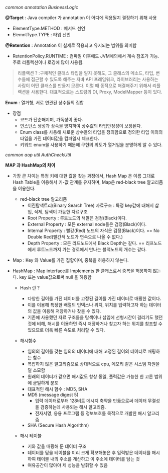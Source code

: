 _common annotation BusinessLogic_


__@Target__ : Java compiler 가 annotation 이 어디에 적용될지 결정하기 위해 사용
-	ElementType.METHOD : 메서드 선언 
-	ElemntType.TYPE : 타입 선언 

__@Retention__ : Annotation 이 실제로 적용되고 유지되는 범위를 의미함 
-	RetentionPolicy.RUNTIME : 컴파일 이후에도 JVM에의해서 계속 참조가 가능. 주로 리플렉션이나 로깅에 많이 사용됨.
> 리플렉션 ? :구체적인 클래스 타입을 알지 못해도, 그 클래스의 메소드, 타입, 변수들에 접근할 수 있도록 해주는 자바 API
    프레임워크, 라이브러리는 사용하는 사람이 어떤 클래스를 만들지 모른다. 이럴 때 동적으로 해결해주기 위해서 리플렉션을 사용한다. 대표적으로는 스프링의 DI, Proxy, ModelMapper 등이 있다.

__Enum__ : 열거형, 서로 연관된 상수들의 집합 
-	장점 
    - 코드가 단순해지며, 가독성이 좋다. 
    - 인스턴스 생성과 상속을 방지하여 상수값의 타입안정성이 보장된다.
    - Enum class를 사용해 새로운 상수들의 타입을 정의함으로 정의한 타입 이외의 타입을 가진 데이터값을 컴파일시 체크한다.
    - 키워드 enum을 사용하기 때문에 구현의 의도가 열거임을 분명하게 알 수 있다.


_common aop util AuthCheckUtil_

**MAP 과 HashMap의 차이**

- 가장 큰 차이는 특정 키에 대한 값을 찾는 과정에서, Hash Map 은 이름 그대로 Hash Table을 이용해서 키-값 관계를 유지하며, Map은 red-black tree 알고리즘을 이용한다. 

    - red-black tree 알고리즘
        - 이진탐색트리(Binary Search Tree) 자료구조 : 특정 key값에 대해서 삽입, 삭제, 탐색이 가능한 자료구조  
        - Root Property : 루트노드의 색깔은 검정(Black)이다.
        - External Property : 모든 external node들은 검정(Black)이다.
        - Internal Property : 빨강(Red) 노드의 자식은 검정(Black)이다.
        == No Double Red(빨간색 노드가 연속으로 나올 수 없다.)
        - Depth Property : 모든 리프노드에서 Black Depth는 같다.
        == 리프노드에서 루트노드까지 가는 경로에서 만나는 블랙노드의 개수는 같다. 

- Map : Key 와 Value를 가진 집합이며, 중복을 허용하지 않는다. 

- HashMap : Map interface를 Implements 한 클래스로서 중복을 허용하지 않는다. key 또는 value값으로써 null 을 허용함

    - Hash 란 ?
        - 다양한 길이를 가진 데이터를 고정된 길이를 가진 데이터로 매핑한 값이다.
        - 이를 이용해 특정한 배열의 인덱스나 위치, 위치를 입력하고자 하는 데이터의 값을 이용해 저장하거나 찾을 수 있다.
        - 기존에 사용했던 자료 구조들을 탐색이나 삽입에 선형시간이 걸리기도 했던것에 비해, 해시를 이용하면 즉시 저장하거나 찾고자 하는 위치를 참조할 수 있으므로 더욱 빠른 속도로 처리할 수 있다. 

    - 해시함수
        - 임의의 길이를 갖는 임의의 데이터에 대해 고정된 길이의 데이터로 매핑하는 함수 
        - 복잡하지 않은 알고리즘으로 상대적으로 cpu, 메모리 같은 시스템 자원을 덜 소모함
        - 원래의 데이터가 같으면 해시값도 항상 동일, 풀력값은 가능한 한 고른 범위에 균일하게 분포 
        - 대표적인 해시 함수 : MD5, SHA
        - MD5 (message digest 5)
            - 입력 데이터로부터 128비트 메시지 축약을 만듦으로써 데이터 무결성을 검증하는데 사용되는 해시 알고리즘.
            - 전자서명, 응용 프로그램 등 정보보호를 목적으로 개발한 해시 알고리즘
        - SHA (Secure Hash Algorithm)

    - 해시 테이블
        - 키와 값을 매핑해 둔 데이터 구조
        - 데이터를 담을 테이블을 미리 크게 확보해놓은 후 입력받은 데이터를 해시하여 테이블 내의 주소를 계산하고 이 주소에 데이터를 담는 것 
        - 여유공간이 많아야 제 성능을 발휘할 수 있음

        